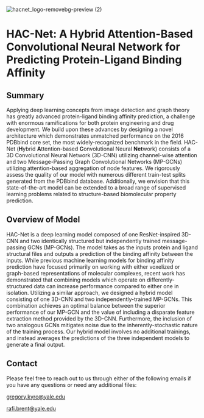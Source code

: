 ![hacnet_logo-removebg-preview (2)](https://user-images.githubusercontent.com/98780179/198727732-de8a6370-0086-4d1e-a827-e7de432f2716.png)

# HAC-Net: A Hybrid Attention-Based Convolutional Neural Network for Predicting Protein-Ligand Binding Affinity

## Summary
Applying deep learning concepts from image detection and graph theory has greatly advanced protein-ligand binding affinity prediction, a challenge with enormous ramifications for both protein engineering and drug development. We build upon these advances by designing a novel architecture which demonstrates unmatched performance on the 2016 PDBbind core set, the most widely-recognized benchmark in the field. HAC-Net (**H**ybrid **A**ttention-based **C**onvolutional Neural **Net**work) consists of a 3D Convolutional Neural Network (3D-CNN) utilizing channel-wise attention and two Message-Passing Graph Convolutional Networks (MP-GCNs) utilizing attention-based aggregation of node features. We rigorously assess the quality of our model with numerous different train-test splits generated from the PDBbind database. Additionally, we envision that this state-of-the-art model can be extended to a broad range of supervised learning problems related to structure-based biomolecular property prediction. 

## Overview of Model


HAC-Net is a deep learning model composed of one ResNet-inspired 3D-CNN and two identically structured but independently trained message-passing GCNs (MP-GCNs). The model takes as the inputs protein and ligand structural files and outputs a prediction of the binding affinity between the inputs. While previous machine learning models for binding affinity prediction have focused primarily on working with either voxelized or graph-based representations of molecular complexes, recent work has demonstrated that combining models which operate on differently-structured data can increase performance compared to either one in isolation. Utilizing a similar approach, we designed a hybrid model consisting of one 3D-CNN and two independently-trained MP-GCNs. This combination achieves an optimal balance between the superior performance of our MP-GCN and the value of including a disparate feature extraction method provided by the 3D-CNN. Furthermore, the inclusion of two analogous GCNs mitigates noise due to the inherently-stochastic nature of the training process. Our hybrid model involves no additional trainings, and instead averages the predictions of the three independent models to generate a final output.


## Contact
Please feel free to reach out to us through either of the following emails if you have any questions or need any additional files:

gregory.kyro@yale.edu

rafi.brent@yale.edu

